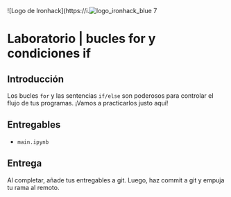 ![Logo de Ironhack](https://i.![logo_ironhack_blue 7](https://user-images.githubusercontent.com/23629340/40541063-a07a0a8a-601a-11e8-91b5-2f13e4e6b441.png)

# Laboratorio | bucles for y condiciones if

## Introducción

Los bucles `for` y las sentencias `if/else` son poderosos para controlar el flujo de tus programas. ¡Vamos a practicarlos justo aquí!

## Entregables

- `main.ipynb`

## Entrega

Al completar, añade tus entregables a git. Luego, haz commit a git y empuja tu rama al remoto.


